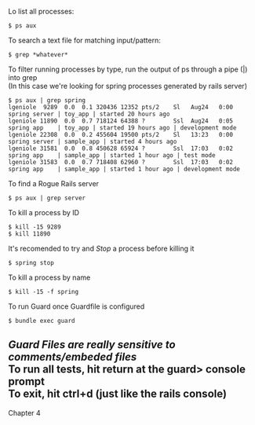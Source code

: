 Lo list all processes:
```
$ ps aux
```
To search a text file for matching input/pattern:
```
$ grep *whatever*
```
To filter running processes by type, run the output of ps through a pipe (|) into grep  
(In this case we're looking for spring processes generated by rails server)
```
$ ps aux | grep spring
lgeniole  9289  0.0  0.1 320436 12352 pts/2    Sl   Aug24   0:00 spring server | toy_app | started 20 hours ago
lgeniole 11890  0.0  0.7 718124 64388 ?        Ssl  Aug24   0:05 spring app    | toy_app | started 19 hours ago | development mode
lgeniole 22308  0.0  0.2 455604 19500 pts/2    Sl   13:23   0:00 spring server | sample_app | started 4 hours ago
lgeniole 31581  0.0  0.8 450628 65924 ?        Ssl  17:03   0:02 spring app    | sample_app | started 1 hour ago | test mode
lgeniole 31583  0.0  0.7 718408 62960 ?        Ssl  17:03   0:02 spring app    | sample_app | started 1 hour ago | development mode
```
To find a Rogue Rails server
```
$ ps aux | grep server

```
To kill a process by ID
```
$ kill -15 9289
$ kill 11890
```
It's recomended to try and *Stop* a process before killing it
```
$ spring stop
```
To kill a process by name
```
$ kill -15 -f spring
```
To run Guard once Guardfile is configured
```
$ bundle exec guard
```
*Guard Files are really sensitive to comments/embeded files*  
To run all tests, hit return at the guard> console prompt  
To exit, hit ctrl+d (just like the rails console)  
---
Chapter 4
